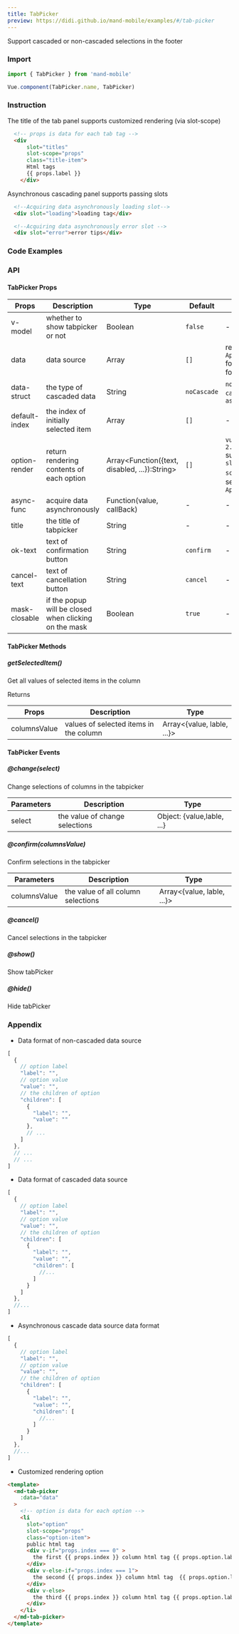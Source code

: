 ```yaml
---
title: TabPicker
preview: https://didi.github.io/mand-mobile/examples/#/tab-picker
---
```


Support cascaded or non-cascaded selections in the footer

### Import

```javascript
import { TabPicker } from 'mand-mobile'

Vue.component(TabPicker.name, TabPicker)
```
### Instruction

The title of the tab panel supports customized rendering (via slot-scope)

```html
  <!-- props is data for each tab tag -->
  <div
      slot="titles"
      slot-scope="props"
      class="title-item">
      Html tags
      {{ props.label }}
    </div>
```

Asynchronous cascading panel supports passing slots

```html
  <!--Acquiring data asynchronously loading slot-->
  <div slot="loading">loading tag</div>

  <!--Acquiring data asynchronously error slot -->
  <div slot="error">error tips</div>
```

### Code Examples
<!-- DEMO -->

### API

#### TabPicker Props
|Props | Description | Type | Default | Note|
|----|-----|------|------|------|
|v-model|whether to show tabpicker or not|Boolean|`false`|-|
|data|data source|Array|`[]`|refer to `Appendix` for data format|
|data-struct|the type of cascaded data|String|`noCascade`|`normal`, `cascade`, `async`|
|default-index|the index of initially selected item|Array|`[]`|-|
|option-render|return rendering contents of each option|Array<Function({text, disabled, ...}):String>|`[]`|`vue 2.1.0+` surpports `slot-scope`，see `Appendix`|
|async-func|acquire data asynchronously|Function(value, callBack)|-|-|
|title|the title of tabpicker|String|-|-|
|ok-text|text of confirmation button|String|`confirm`|-|
|cancel-text|text of cancellation button|String|`cancel`|-|
|mask-closable|if the popup will be closed when clicking on the mask|Boolean|`true`|-|

#### TabPicker Methods

##### getSelectedItem()
Get all values of selected items in the column

Returns

|Props | Description | Type|
|----|-----|------|
|columnsValue|values of selected items in the column|Array<{value, lable, ...}>|

#### TabPicker Events

##### @change(select)
Change selections of columns in the tabpicker

|Parameters | Description | Type|
|----|-----|------|
|select|the value of change selections|Object: {value,lable, ...}|

##### @confirm(columnsValue)
Confirm selections in the tabpicker

|Parameters | Description | Type|
|----|-----|------|
|columnsValue|the value of all column selections|Array<{value, lable, ...}>|

##### @cancel()
Cancel selections in the tabpicker

##### @show()
Show tabPicker

##### @hide()
Hide tabPicker

### Appendix

* Data format of non-cascaded data source 

```javascript
[
  {
    // option label
    "label": "",
    // option value
    "value": "",
    // the children of option
    "children": [
      {
        "label": "",
        "value": ""
      },
      // ...
    ]
  },
  // ...
  // ...
]
```

* Data format of cascaded data source 

```javascript
[
  {
    // option label
    "label": "",
    // option value
    "value": "",
    // the children of option
    "children": [
      {
        "label": "",
        "value": "",
        "children": [
          //...
        ]
      }
    ]
  },
  //...
]
```

* Asynchronous cascade data source data format

```javascript
[
  {
    // option label
    "label": "",
    // option value
    "value": "",
    // the children of option
    "children": [
      {
        "label": "",
        "value": "",
        "children": [
          //...
        ]
      }
    ]
  },
  //...
]
```

* Customized rendering option

```html
<template>
  <md-tab-picker
    :data="data"
  >
    <!-- option is data for each option -->
    <li
      slot="option"
      slot-scope="props"
      class="option-item">
      public html tag
      <div v-if="props.index === 0" >
        the first {{ props.index }} column html tag {{ props.option.label }}
      </div>
      <div v-else-if="props.index === 1">
        the second {{ props.index }} column html tag  {{ props.option.label }}
      </div>
      <div v-else>
        the third {{ props.index }} column html tag {{ props.option.label }}
      </div>
    </li>
  </md-tab-picker>
</template>
```
